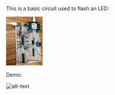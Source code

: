 This is a basic circuit used to flash an LED:


<img src="IanCircuit.png" width="100"/>

Demo:

![alt-text](https://github.com/ianpkennedy/EmbeddedProgramming/blob/main/BasicCircuitPIC32/example.gif)

